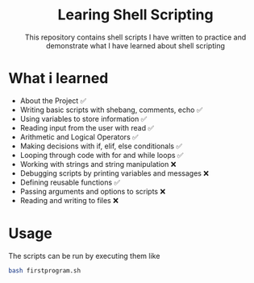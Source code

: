 <div align='center'>

<h1>Learing Shell Scripting</h1>
<p>This repository contains shell scripts I have written to practice and demonstrate what I have learned about shell scripting</p>


</div>

# What i learned

- About the Project   &#x2705;
- Writing basic scripts with shebang, comments, echo  &#x2705;
- Using variables to store information  &#x2705;
- Reading input from the user with read  &#x2705;
- Arithmetic and Logical Operators &#x2705;
- Making decisions with if, elif, else conditionals &#x2705;
- Looping through code with for and while loops &#x2705;
- Working with strings and string manipulation &#x274C;
- Debugging scripts by printing variables and messages &#x274C;
- Defining reusable functions &#x2705;
- Passing arguments and options to scripts &#x274C;
- Reading and writing to files &#x274C;




# Usage

The scripts can be run by executing them like
```bash
bash firstprogram.sh
```
